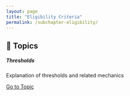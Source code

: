 ```yaml
---
layout: page
title: "Eligibility Criteria"
permalink: /subchapter-eligibility/
---
```


## 📒 Topics

<div class="row">
  <div class="col-md-6">
    <div class="card mb-3 shadow-sm">
      <div class="card-body">
        <h5 class="card-title">Thresholds</h5>
        <p class="card-text">Explanation of thresholds and related mechanics</p>
        <a href="{{ '/topic-thresholds' | relative_url }}" class="btn btn-outline-secondary">Go to Topic</a>
      </div>
    </div>
  </div>
</div>
